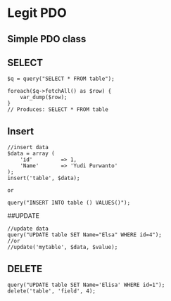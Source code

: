 # Legit PDO

## Simple PDO class

## SELECT
```
$q = query("SELECT * FROM table");

foreach($q->fetchAll() as $row) {
	var_dump($row);
}
// Produces: SELECT * FROM table
```

## Insert
```
//insert data
$data = array (
	'id' 		 => 1,
	'Name'		 => 'Yudi Purwanto'
);
insert('table', $data);

or

query("INSERT INTO table () VALUES()");
```

##UPDATE
```
//update data
query("UPDATE table SET Name="Elsa" WHERE id=4");
//or
//update('mytable', $data, $value);
```

## DELETE
```
query("UPDATE table SET Name='Elisa' WHERE id=1");
delete('table', 'field', 4);
```
